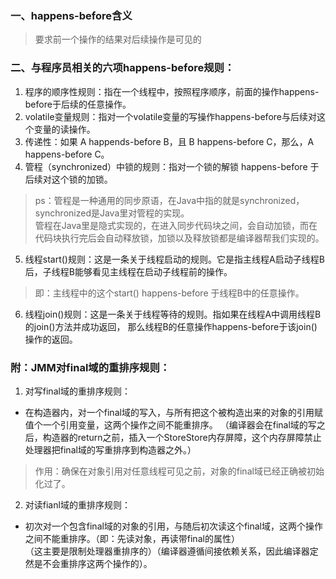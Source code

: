 ### 一、happens-before含义
> 要求前一个操作的结果对后续操作是可见的

### 二、与程序员相关的六项happens-before规则：
1. 程序的顺序性规则：指在一个线程中，按照程序顺序，前面的操作happens-before于后续的任意操作。
2. volatile变量规则：指对一个volatile变量的写操作happens-before与后续对这个变量的读操作。
3. 传递性：如果 A happends-before B，且 B happens-before C，那么，A happens-before C。
4. 管程（synchronized）中锁的规则：指对一个锁的解锁 happens-before 于后续对这个锁的加锁。
> ps：管程是一种通用的同步原语，在Java中指的就是synchronized，synchronized是Java里对管程的实现。  
> 管程在Java里是隐式实现的，在进入同步代码块之间，会自动加锁，而在代码块执行完后会自动释放锁，加锁以及释放锁都是编译器帮我们实现的。
5. 线程start()规则：这是一条关于线程启动的规则。它是指主线程A启动子线程B后，子线程B能够看见主线程在启动子线程前的操作。
> 即：主线程中的这个start() happens-before 于线程B中的任意操作。
6. 线程join()规则：这是一条关于线程等待的规则。指如果在线程A中调用线程B的join()方法并成功返回，
   那么线程B的任意操作happens-before于该join()操作的返回。  
   
### 附：JMM对final域的重排序规则：
1. 对写final域的重排序规则：
- 在构造器内，对一个final域的写入，与所有把这个被构造出来的对象的引用赋值个一个引用变量，这两个操作之间不能重排序。
  （编译器会在final域的写之后，构造器的return之前，插入一个StoreStore内存屏障，这个内存屏障禁止处理器把final域的写重排序到构造器之外。）
> 作用：确保在对象引用对任意线程可见之前，对象的final域已经正确被初始化过了。  

2. 对读fianl域的重排序规则：
- 初次对一个包含final域的对象的引用，与随后初次读这个final域，这两个操作之间不能重排序。（即：先读对象，再读带final的属性）  
（这主要是限制处理器重排序的）（编译器遵循间接依赖关系，因此编译器定然是不会重排序这两个操作的）。